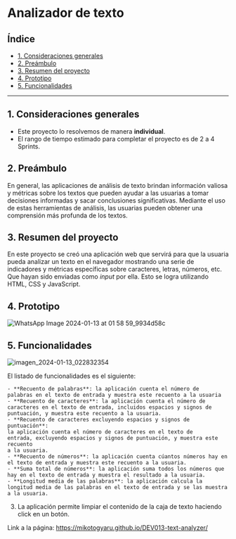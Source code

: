 # Analizador de texto

## Índice

* [1. Consideraciones generales](#1-consideraciones-generales)
* [2. Preámbulo](#2-preámbulo)
* [3. Resumen del proyecto](#3-resumen-del-proyecto)
* [4. Prototipo](#4-prototipo)
* [5. Funcionalidades](#5-funcionalidades)

***

## 1. Consideraciones generales

* Este proyecto lo resolvemos de manera **individual**.
* El rango de tiempo estimado para completar el proyecto es de 2 a 4 Sprints.

## 2. Preámbulo

En general, las aplicaciones de análisis de texto brindan información
valiosa y métricas sobre los textos que pueden ayudar a las usuarias a
tomar decisiones informadas y sacar conclusiones significativas.
Mediante el uso de estas herramientas de análisis, las usuarias pueden
obtener una comprensión más profunda de los textos.

## 3. Resumen del proyecto

En este proyecto se creó una aplicación web que servirá para que la usuaria
pueda analizar un texto en el navegador mostrando una serie de indicadores y
métricas específicas sobre caracteres, letras, números, etc. Que hayan sido
enviadas como _input_ por ella. Esto se logra utilizando HTML, CSS y JavaScript.

## 4. Prototipo

![WhatsApp Image 2024-01-13 at 01 58 59_9934d58c](https://github.com/MikotoGyaru/DEV013-text-analyzer/assets/153212220/6284e984-7821-404d-ad60-7332c948138c)


## 5. Funcionalidades

![imagen_2024-01-13_022832354](https://github.com/MikotoGyaru/DEV013-text-analyzer/assets/153212220/44eb57f2-a92c-4027-a835-755945c51763)

El listado de funcionalidades es el siguiente:

    - **Recuento de palabras**: la aplicación cuenta el número de
    palabras en el texto de entrada y muestra este recuento a la usuaria
    - **Recuento de caracteres**: la aplicación cuenta el número de
    caracteres en el texto de entrada, incluidos espacios y signos de
    puntuación, y muestra este recuento a la usuaria.
    - **Recuento de caracteres excluyendo espacios y signos de puntuación**:
    la aplicación cuenta el número de caracteres en el texto de
    entrada, excluyendo espacios y signos de puntuación, y muestra este recuento
    a la usuaria.
    - **Recuento de números**: la aplicación cuenta cúantos números hay en
    el texto de entrada y muestra este recuento a la usuaria.
    - **Suma total de números**: la aplicación suma todos los números que
    hay en el texto de entrada y muestra el resultado a la usuaria.
    - **Longitud media de las palabras**: la aplicación calcula la
    longitud media de las palabras en el texto de entrada y se las muestra a la usuaria.

3. La aplicación permite limpiar el contenido de la caja de texto haciendo click en un botón.

Link a la página: https://mikotogyaru.github.io/DEV013-text-analyzer/
